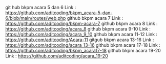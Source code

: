 git hub bkpm acara 5 dan 6 Link : https://github.com/aditcoding/bkpm_acara-5-dan-6/blob/main/routes/web.php
github bkpm acara 7 Link : https://github.com/aditcoding/bkpm-acara-7
github bkpm acara 8 Link : https://github.com/aditcoding/acara_8
github bkpm acara 9-10 Link : https://github.com/aditcoding/acara_9_10
github bkpm acara 11-12 Link : https://github.com/aditcoding/Acara-11
gitgub bkpm acara 13-16 Link : https://github.com/aditcoding/acara_13-16
github bkpm acara 17-18 Link : https://github.com/aditcoding/bkpm_acara17-18
github bkpm acara 19-20 Link : https://github.com/aditcoding/acara_19-20

